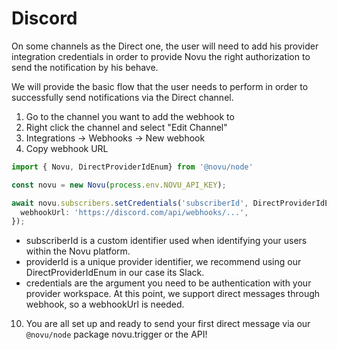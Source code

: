 # Discord

On some channels as the Direct one, the user will need to add his provider integration credentials in order to provide Novu the right authorization to send the notification by his behave.

We will provide the basic flow that the user needs to perform in order to successfully send notifications via the Direct channel.

1. Go to the channel you want to add the webhook to
2. Right click the channel and select "Edit Channel"
3. Integrations -> Webhooks -> New webhook
4. Copy webhook URL

  ```typescript
  import { Novu, DirectProviderIdEnum} from '@novu/node'

  const novu = new Novu(process.env.NOVU_API_KEY);

  await novu.subscribers.setCredentials('subscriberId', DirectProviderIdEnum.Discord, {
    webhookUrl: 'https://discord.com/api/webhooks/...',
  });
  ```

- subscriberId is a custom identifier used when identifying your users within the Novu platform.
- providerId is a unique provider identifier, we recommend using our DirectProviderIdEnum in our case its Slack.
- credentials are the argument you need to be authentication with your provider workspace. At this point, we support direct messages through webhook, so a webhookUrl is needed.

<!-- markdownlint-disable MD029 -->
10. You are all set up and ready to send your first direct message via our `@novu/node` package novu.trigger or the API!
<!-- markdownlint-enable MD029 -->
